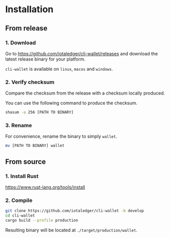 # Installation

## From release

### 1. Download

Go to https://github.com/iotaledger/cli-wallet/releases and download the latest release binary for your platform.

`cli-wallet` is available on `linux`, `macos` and `windows`.

### 2. Verify checksum

Compare the checksum from the release with a checksum locally produced.

You can use the following command to produce the checksum.
```sh
shasum -a 256 [PATH TO BINARY]
```

### 3. Rename

For convenience, rename the binary to simply `wallet`.

```sh
mv [PATH TO BINARY] wallet
```

## From source

### 1. Install Rust

https://www.rust-lang.org/tools/install

### 2. Compile

```sh
git clone https://github.com/iotaledger/cli-wallet -b develop
cd cli-wallet
cargo build --profile production
```

Resulting binary will be located at `./target/production/wallet`.
